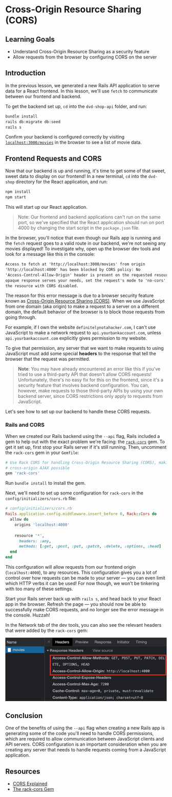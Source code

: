 # Cross-Origin Resource Sharing (CORS)

## Learning Goals

- Understand Cross-Origin Resource Sharing as a security feature
- Allow requests from the browser by configuring CORS on the server

## Introduction

In the previous lesson, we generated a new Rails API application to serve
data for a React frontend. In this lesson, we'll use `fetch` to communicate
between our frontend and backend.

To get the backend set up, `cd` into the `dvd-shop-api` folder, and run:

```sh
bundle install
rails db:migrate db:seed
rails s
```

Confirm your backend is configured correctly by visiting
[`localhost:3000/movies`](http://localhost:3000/movies) in the browser to see a
list of movie data.

## Frontend Requests and CORS

Now that our backend is up and running, it's time to get some of that sweet,
sweet data to display on our frontend! In a new terminal, `cd` into the
`dvd-shop` directory for the React application, and run:

```sh
npm install
npm start
```

This will start up our React application.

> Note: Our frontend and backend applications can't run on the same port, so
> we've specified that the React application should run on port 4000 by changing
> the start script in the `package.json` file.

In the browser, you'll notice that even though our Rails app is running
and the `fetch` request goes to a valid route in our backend, we're not
seeing any movies displayed! To investigate why, open up the browser dev tools
and look for a message like this in the console:

```txt
Access to fetch at 'http://localhost:3000/movies' from origin
'http://localhost:4000' has been blocked by CORS policy: No
'Access-Control-Allow-Origin' header is present on the requested resource. If an
opaque response serves your needs, set the request's mode to 'no-cors' to fetch
the resource with CORS disabled.
```

The reason for this error message is due to a browser security feature known as
[Cross-Origin Resource Sharing (CORS)][cors mdn]. When we use JavaScript from
one domain (aka origin) to make a request to a server on a different domain, the
default behavior of the browser is to block those requests from going through.

For example, if I own the website `definitelynotahacker.com`, I can't use
JavaScript to make a network request to `api.yourbankaccount.com`, unless
`api.yourbankaccount.com` explicitly gives permission to my website.

To give that permission, any server that we want to make requests to using
JavaScript must add some special **headers** to the response that tell the
browser that the request was permitted.

> **Note**: You may have already encountered an error like this if you've tried
> to use a third-party API that doesn't allow CORS requests! Unfortunately,
> there's no easy fix for this on the frontend, since it's a security feature
> that involves backend configuration. You can, however, make requests to those
> third-party APIs by using your own backend server, since CORS restrictions
> only apply to requests from JavaScript.

Let's see how to set up our backend to handle these CORS requests.

### Rails and CORS

When we created our Rails backend using the `--api` flag, Rails included a gem
to help out with the exact problem we're facing: the [`rack-cors`][rack-cors]
gem. To get it set up, first stop your Rails server if it's still running.
Then, uncomment the `rack-cors` gem in your `Gemfile`:

```rb
# Use Rack CORS for handling Cross-Origin Resource Sharing (CORS), making
# cross-origin AJAX possible
gem 'rack-cors'
```

Run `bundle install` to install the gem.

Next, we'll need to set up some configuration for `rack-cors` in the
`config/initializers/cors.rb` file:

```rb
# config/initializers/cors.rb
Rails.application.config.middleware.insert_before 0, Rack::Cors do
  allow do
    origins 'localhost:4000'

    resource '*',
      headers: :any,
      methods: [:get, :post, :put, :patch, :delete, :options, :head]
  end
end
```

This configuration will allow requests from our frontend origin
(`localhost:4000`), to any resources. This configuration gives you a lot of
control over how requests can be made to your server &mdash; you can even limit
which HTTP verbs it can be used! For now though, we won't be tinkering with too
many of these settings.

Start your Rails server back up with `rails s`, and head back to your React app
in the browser. Refresh the page &mdash; you should now be able to successfully
make CORS requests, and no longer see the error message in the console. Huzzah!

In the Network tab of the dev tools, you can also see the relevant headers that
were added by the `rack-cors` gem:

![cors headers](https://raw.githubusercontent.com/learn-co-curriculum/phase-4-cors/master/cors-headers.png)

## Conclusion

One of the benefits of using the `--api` flag when creating a new Rails app is
generating some of the code you'll need to handle CORS permissions, which are
required to allow communication between JavaScript clients and API servers. CORS
configuration is an important consideration when you are creating any server
that needs to handle requests coming from a JavaScript application.

## Resources

- [CORS Explained][cors mdn]
- [The rack-cors Gem][rack-cors]

[cors mdn]: https://developer.mozilla.org/en-US/docs/Web/HTTP/CORS
[rack-cors]: https://github.com/cyu/rack-cors

